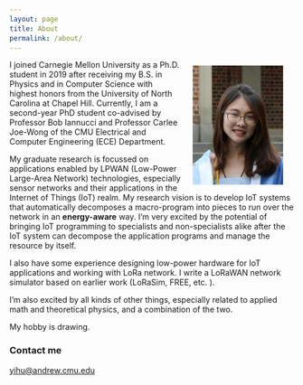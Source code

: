 ```yaml
---
layout: page
title: About
permalink: /about/
---
```

<img src="/images/profile.jpeg" alt="me" width="160" style=" float: right; margin:10px 20px">

I joined Carnegie Mellon University as a  Ph.D. student in 2019 after receiving my B.S. in Physics and in Computer Science with highest honors from the University of North Carolina at Chapel Hill. Currently, I am a second-year PhD student co-advised by Professor Bob Iannucci and Professor Carlee Joe-Wong of the CMU Electrical and Computer Engineering (ECE) Department.

My graduate research is focussed on applications enabled by LPWAN (Low-Power Large-Area Network) technologies, especially sensor networks and their applications in the Internet of Things (IoT) realm. My research vision is to develop IoT systems that automatically decomposes a macro-program into pieces to run over the network in an **energy-aware** way. I’m very excited by the potential of bringing IoT programming to specialists and non-specialists alike after the IoT system can decompose the application programs and manage the resource by itself.


I also have some experience designing low-power hardware for IoT applications and working with LoRa network. I write a LoRaWAN network simulator based on earlier work (LoRaSim, FREE, etc. ).

I’m also excited by all kinds of other things, especially related to applied math and theoretical physics, and a combination of the two.

My hobby is drawing.

### Contact me

[yihu@andrew.cmu.edu](mailto:email@domain.com)
